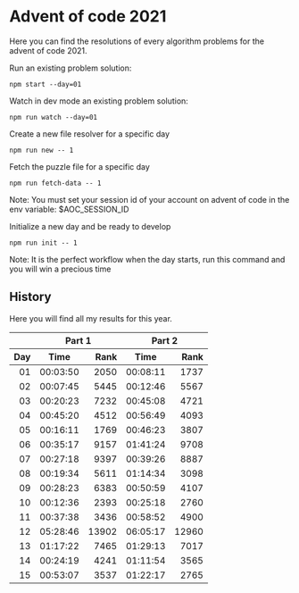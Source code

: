 # Advent of code 2021

Here you can find the resolutions of every algorithm problems for the advent of code 2021.

Run an existing problem solution:
```
npm start --day=01
```

Watch in dev mode an existing problem solution:
```
npm run watch --day=01
```

Create a new file resolver for a specific day
```
npm run new -- 1
```

Fetch the puzzle file for a specific day
```
npm run fetch-data -- 1
```
Note: You must set your session id of your account on advent of code in the env variable: $AOC_SESSION_ID

Initialize a new day and be ready to develop
```
npm run init -- 1
```
Note: It is the perfect workflow when the day starts, run this command and you will win a precious time

## History

Here you will find all my results for this year.

<table>
    <thead>
        <tr>
            <th></th>
            <th align="center" colspan="2">Part 1</th>
            <th align="center" colspan="2">Part 2</th>
        </tr>
        <tr>
            <th align="right">Day</th>
            <th align="center">Time</th>
            <th align="right">Rank</th>
            <th align="center">Time</th>
            <th align="right">Rank</th>
        </tr>
    </thead>
    <tbody>
        <tr>
            <td align="right">01</td>
            <td align="center">00:03:50</td>
            <td align="right">2050</td>
            <td align="center">00:08:11</td>
            <td align="right">1737</td>
        </tr>
        <tr>
            <td align="right">02</td>
            <td align="center">00:07:45</td>
            <td align="right">5445</td>
            <td align="center">00:12:46</td>
            <td align="right">5567</td>
        </tr>
        <tr>
            <td align="right">03</td>
            <td align="center">00:20:23</td>
            <td align="right">7232</td>
            <td align="center">00:45:08</td>
            <td align="right">4721</td>
        </tr>
        <tr>
            <td align="right">04</td>
            <td align="center">00:45:20</td>
            <td align="right">4512</td>
            <td align="center">00:56:49</td>
            <td align="right">4093</td>
        </tr>
        <tr>
            <td align="right">05</td>
            <td align="center">00:16:11</td>
            <td align="right">1769</td>
            <td align="center">00:46:23</td>
            <td align="right">3807</td>
        </tr>
        <tr>
            <td align="right">06</td>
            <td align="center">00:35:17</td>
            <td align="right">9157</td>
            <td align="center">01:41:24</td>
            <td align="right">9708</td>
        </tr>
        <tr>
            <td align="right">07</td>
            <td align="center">00:27:18</td>
            <td align="right">9397</td>
            <td align="center">00:39:26</td>
            <td align="right">8887</td>
        </tr>
        <tr>
            <td align="right">08</td>
            <td align="center">00:19:34</td>
            <td align="right">5611</td>
            <td align="center">01:14:34</td>
            <td align="right">3098</td>
        </tr>
        <tr>
            <td align="right">09</td>
            <td align="center">00:28:23</td>
            <td align="right">6383</td>
            <td align="center">00:50:59</td>
            <td align="right">4107</td>
        </tr>
        <tr>
            <td align="right">10</td>
            <td align="center">00:12:36</td>
            <td align="right">2393</td>
            <td align="center">00:25:18</td>
            <td align="right">2760</td>
        </tr>
        <tr>
            <td align="right">11</td>
            <td align="center">00:37:38</td>
            <td align="right">3436</td>
            <td align="center">00:58:52</td>
            <td align="right">4900</td>
        </tr>
        <tr>
            <td align="right">12</td>
            <td align="center">05:28:46</td>
            <td align="right">13902</td>
            <td align="center">06:05:17</td>
            <td align="right">12960</td>
        </tr>
        <tr>
            <td align="right">13</td>
            <td align="center">01:17:22</td>
            <td align="right">7465</td>
            <td align="center">01:29:13</td>
            <td align="right">7017</td>
        </tr>
        <tr>
            <td align="right">14</td>
            <td align="center">00:24:19</td>
            <td align="right">4241</td>
            <td align="center">01:11:54</td>
            <td align="right">3565</td>
        </tr>
        <tr>
            <td align="right">15</td>
            <td align="center">00:53:07</td>
            <td align="right">3537</td>
            <td align="center">01:22:17</td>
            <td align="right">2765</td>
        </tr>
    </tbody>
</table>